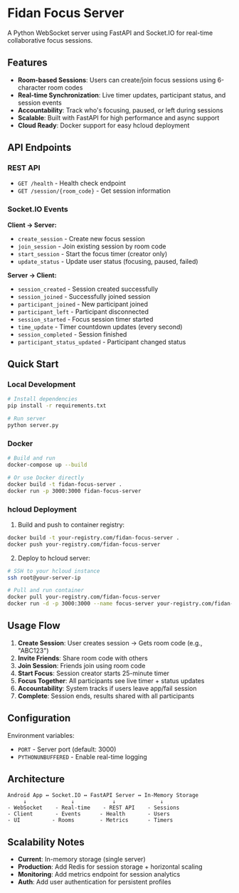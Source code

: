 # Fidan Focus Server

A Python WebSocket server using FastAPI and Socket.IO for real-time collaborative focus sessions.

## Features

- **Room-based Sessions**: Users can create/join focus sessions using 6-character room codes
- **Real-time Synchronization**: Live timer updates, participant status, and session events
- **Accountability**: Track who's focusing, paused, or left during sessions
- **Scalable**: Built with FastAPI for high performance and async support
- **Cloud Ready**: Docker support for easy hcloud deployment

## API Endpoints

### REST API
- `GET /health` - Health check endpoint
- `GET /session/{room_code}` - Get session information

### Socket.IO Events

**Client → Server:**
- `create_session` - Create new focus session
- `join_session` - Join existing session by room code  
- `start_session` - Start the focus timer (creator only)
- `update_status` - Update user status (focusing, paused, failed)

**Server → Client:**
- `session_created` - Session created successfully
- `session_joined` - Successfully joined session
- `participant_joined` - New participant joined
- `participant_left` - Participant disconnected
- `session_started` - Focus session timer started
- `time_update` - Timer countdown updates (every second)
- `session_completed` - Session finished
- `participant_status_updated` - Participant changed status

## Quick Start

### Local Development

```bash
# Install dependencies
pip install -r requirements.txt

# Run server
python server.py
```

### Docker

```bash
# Build and run
docker-compose up --build

# Or use Docker directly
docker build -t fidan-focus-server .
docker run -p 3000:3000 fidan-focus-server
```

### hcloud Deployment

1. Build and push to container registry:
```bash
docker build -t your-registry.com/fidan-focus-server .
docker push your-registry.com/fidan-focus-server
```

2. Deploy to hcloud server:
```bash
# SSH to your hcloud instance
ssh root@your-server-ip

# Pull and run container
docker pull your-registry.com/fidan-focus-server
docker run -d -p 3000:3000 --name focus-server your-registry.com/fidan-focus-server
```

## Usage Flow

1. **Create Session**: User creates session → Gets room code (e.g., "ABC123")
2. **Invite Friends**: Share room code with others  
3. **Join Session**: Friends join using room code
4. **Start Focus**: Session creator starts 25-minute timer
5. **Focus Together**: All participants see live timer + status updates
6. **Accountability**: System tracks if users leave app/fail session
7. **Complete**: Session ends, results shared with all participants

## Configuration

Environment variables:
- `PORT` - Server port (default: 3000)
- `PYTHONUNBUFFERED` - Enable real-time logging

## Architecture

```
Android App ↔ Socket.IO ↔ FastAPI Server ↔ In-Memory Storage
     ↓              ↓            ↓              ↓
- WebSocket    - Real-time    - REST API    - Sessions
- Client       - Events      - Health       - Users  
- UI          - Rooms        - Metrics      - Timers
```

## Scalability Notes

- **Current**: In-memory storage (single server)
- **Production**: Add Redis for session storage + horizontal scaling
- **Monitoring**: Add metrics endpoint for session analytics
- **Auth**: Add user authentication for persistent profiles
